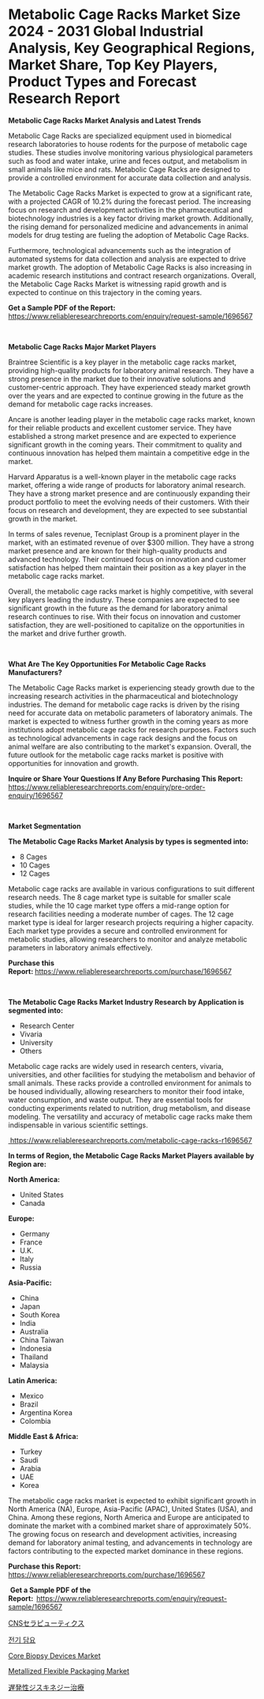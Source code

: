 <p><h1>Metabolic Cage Racks Market Size 2024 - 2031 Global Industrial Analysis, Key Geographical Regions, Market Share, Top Key Players, Product Types and Forecast Research Report</h1></p><p><strong>Metabolic Cage Racks Market Analysis and Latest Trends</strong></p>
<p><p>Metabolic Cage Racks are specialized equipment used in biomedical research laboratories to house rodents for the purpose of metabolic cage studies. These studies involve monitoring various physiological parameters such as food and water intake, urine and feces output, and metabolism in small animals like mice and rats. Metabolic Cage Racks are designed to provide a controlled environment for accurate data collection and analysis.</p><p>The Metabolic Cage Racks Market is expected to grow at a significant rate, with a projected CAGR of 10.2% during the forecast period. The increasing focus on research and development activities in the pharmaceutical and biotechnology industries is a key factor driving market growth. Additionally, the rising demand for personalized medicine and advancements in animal models for drug testing are fueling the adoption of Metabolic Cage Racks.</p><p>Furthermore, technological advancements such as the integration of automated systems for data collection and analysis are expected to drive market growth. The adoption of Metabolic Cage Racks is also increasing in academic research institutions and contract research organizations. Overall, the Metabolic Cage Racks Market is witnessing rapid growth and is expected to continue on this trajectory in the coming years.</p></p>
<p><strong>Get a Sample PDF of the Report:&nbsp;</strong> <a href="https://www.reliableresearchreports.com/enquiry/request-sample/1696567">https://www.reliableresearchreports.com/enquiry/request-sample/1696567</a></p>
<p>&nbsp;</p>
<p><strong>Metabolic Cage Racks Major Market Players</strong></p>
<p><p>Braintree Scientific is a key player in the metabolic cage racks market, providing high-quality products for laboratory animal research. They have a strong presence in the market due to their innovative solutions and customer-centric approach. They have experienced steady market growth over the years and are expected to continue growing in the future as the demand for metabolic cage racks increases.</p><p>Ancare is another leading player in the metabolic cage racks market, known for their reliable products and excellent customer service. They have established a strong market presence and are expected to experience significant growth in the coming years. Their commitment to quality and continuous innovation has helped them maintain a competitive edge in the market.</p><p>Harvard Apparatus is a well-known player in the metabolic cage racks market, offering a wide range of products for laboratory animal research. They have a strong market presence and are continuously expanding their product portfolio to meet the evolving needs of their customers. With their focus on research and development, they are expected to see substantial growth in the market.</p><p>In terms of sales revenue, Tecniplast Group is a prominent player in the market, with an estimated revenue of over $300 million. They have a strong market presence and are known for their high-quality products and advanced technology. Their continued focus on innovation and customer satisfaction has helped them maintain their position as a key player in the metabolic cage racks market.</p><p>Overall, the metabolic cage racks market is highly competitive, with several key players leading the industry. These companies are expected to see significant growth in the future as the demand for laboratory animal research continues to rise. With their focus on innovation and customer satisfaction, they are well-positioned to capitalize on the opportunities in the market and drive further growth.</p></p>
<p>&nbsp;</p>
<p><strong>What Are The Key Opportunities For Metabolic Cage Racks Manufacturers?</strong></p>
<p><p>The Metabolic Cage Racks market is experiencing steady growth due to the increasing research activities in the pharmaceutical and biotechnology industries. The demand for metabolic cage racks is driven by the rising need for accurate data on metabolic parameters of laboratory animals. The market is expected to witness further growth in the coming years as more institutions adopt metabolic cage racks for research purposes. Factors such as technological advancements in cage rack designs and the focus on animal welfare are also contributing to the market's expansion. Overall, the future outlook for the metabolic cage racks market is positive with opportunities for innovation and growth.</p></p>
<p><strong>Inquire or Share Your Questions If Any Before Purchasing This Report:</strong> <a href="https://www.reliableresearchreports.com/enquiry/pre-order-enquiry/1696567">https://www.reliableresearchreports.com/enquiry/pre-order-enquiry/1696567</a></p>
<p>&nbsp;</p>
<p><strong>Market Segmentation</strong></p>
<p><strong>The Metabolic Cage Racks Market Analysis by types is segmented into:</strong></p>
<p><ul><li>8 Cages</li><li>10 Cages</li><li>12 Cages</li></ul></p>
<p><p>Metabolic cage racks are available in various configurations to suit different research needs. The 8 cage market type is suitable for smaller scale studies, while the 10 cage market type offers a mid-range option for research facilities needing a moderate number of cages. The 12 cage market type is ideal for larger research projects requiring a higher capacity. Each market type provides a secure and controlled environment for metabolic studies, allowing researchers to monitor and analyze metabolic parameters in laboratory animals effectively.</p></p>
<p><strong>Purchase this Report:&nbsp;</strong><a href="https://www.reliableresearchreports.com/purchase/1696567">https://www.reliableresearchreports.com/purchase/1696567</a></p>
<p>&nbsp;</p>
<p><strong>The Metabolic Cage Racks Market Industry Research by Application is segmented into:</strong></p>
<p><ul><li>Research Center</li><li>Vivaria</li><li>University</li><li>Others</li></ul></p>
<p><p>Metabolic cage racks are widely used in research centers, vivaria, universities, and other facilities for studying the metabolism and behavior of small animals. These racks provide a controlled environment for animals to be housed individually, allowing researchers to monitor their food intake, water consumption, and waste output. They are essential tools for conducting experiments related to nutrition, drug metabolism, and disease modeling. The versatility and accuracy of metabolic cage racks make them indispensable in various scientific settings.</p></p>
<p><a href="https://www.reliableresearchreports.com/metabolic-cage-racks-r1696567">&nbsp;https://www.reliableresearchreports.com/metabolic-cage-racks-r1696567</a></p>
<p><strong>In terms of Region, the Metabolic Cage Racks Market Players available by Region are:</strong></p>
<p>
    <p> <strong> North America: </strong>
        <ul>
            <li>United States</li>
            <li>Canada</li>
        </ul>
        </p> 
    <p> <strong> Europe: </strong>
        <ul>
            <li>Germany</li>
            <li>France</li>
            <li>U.K.</li>
            <li>Italy</li>
            <li>Russia</li>
        </ul>
        </p> 
    <p> <strong> Asia-Pacific: </strong>
        <ul>
            <li>China</li>
            <li>Japan</li>
            <li>South Korea</li>
            <li>India</li>
            <li>Australia</li>
            <li>China Taiwan</li>
            <li>Indonesia</li>
            <li>Thailand</li>
            <li>Malaysia</li>
        </ul>
        </p> 
    <p> <strong> Latin America: </strong>
        <ul>
            <li>Mexico</li>
            <li>Brazil</li>
            <li>Argentina Korea</li>
            <li>Colombia</li>
        </ul>
        </p> 
    <p> <strong> Middle East & Africa: </strong>
        <ul>
            <li>Turkey</li>
            <li>Saudi</li>
            <li>Arabia</li>
            <li>UAE</li>
            <li>Korea</li>
        </ul>
    </p>
    </p>
<p><p>The metabolic cage racks market is expected to exhibit significant growth in North America (NA), Europe, Asia-Pacific (APAC), United States (USA), and China. Among these regions, North America and Europe are anticipated to dominate the market with a combined market share of approximately 50%. The growing focus on research and development activities, increasing demand for laboratory animal testing, and advancements in technology are factors contributing to the expected market dominance in these regions.</p></p>
<p><strong>Purchase this Report: </strong><a href="https://www.reliableresearchreports.com/purchase/1696567">https://www.reliableresearchreports.com/purchase/1696567</a></p>
<p>&nbsp;<strong>Get a Sample PDF of the Report:&nbsp;&nbsp;</strong><a href="https://www.reliableresearchreports.com/enquiry/request-sample/1696567">https://www.reliableresearchreports.com/enquiry/request-sample/1696567</a></p>
<p><strong></strong></p>
<p><p><a href="https://medium.com/@idellamante2023/cns%E7%99%82%E6%B3%95%E5%B8%82%E5%A0%B4%E8%AA%BF%E6%9F%BB%E3%83%AC%E3%83%9D%E3%83%BC%E3%83%88-%E3%81%9D%E3%81%AE%E6%AD%B4%E5%8F%B2%E3%81%A82031%E5%B9%B4%E3%81%BE%E3%81%A7%E3%81%AE%E4%BA%88%E6%B8%AC-ea8c62980e23">CNSセラピューティクス</a></p><p><a href="https://medium.com/@matthiasdkins856/%EC%A0%84%EA%B8%B0-%EB%8B%B4%EC%9A%94-%EC%8B%9C%EC%9E%A5-%EC%9C%A0%ED%98%95-%EC%9D%91%EC%9A%A9-%EB%B0%8F-%EC%A7%80%EB%A6%AC%EB%B3%84-%EC%A2%85%ED%95%A9-%ED%8F%89%EA%B0%80-ad7bf1ac6da1">전기 담요</a></p><p><a href="https://www.linkedin.com/pulse/core-biopsy-devices-market-competitive-analysis-trends-forecast-dprgf">Core Biopsy Devices Market</a></p><p><a href="https://github.com/kosella/Market-Research-Report-List-3/blob/main/metallized-flexible-packaging-market.md">Metallized Flexible Packaging Market</a></p><p><a href="https://medium.com/@candiceveum_27405/%E9%81%85%E7%99%BA%E6%80%A7%E3%82%B8%E3%82%B9%E3%82%AD%E3%83%8D%E3%82%B8%E3%82%A2%E6%B2%BB%E7%99%82%E5%B8%82%E5%A0%B4-%E7%AB%B6%E4%BA%89%E5%88%86%E6%9E%90-%E5%B8%82%E5%A0%B4%E3%83%88%E3%83%AC%E3%83%B3%E3%83%89-%E3%81%8A%E3%82%88%E3%81%B32031%E5%B9%B4%E3%81%BE%E3%81%A7%E3%81%AE%E4%BA%88%E6%B8%AC-28eae3d8a9ef">遅発性ジスキネジー治療</a></p></p>